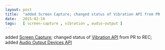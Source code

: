 ```yaml
---
layout: post
title:  "added Screen Capture; changed status of Vibration API from PR to REC; added Audio Output Devices API"
date:   2015-02-10
tags:   [ screen-capture , vibration , audio-output ]
---
```


added [Screen Capture](/spec/screen-capture); changed status of [Vibration API](/spec/vibration) from PR to REC; added [Audio Output Devices API](/spec/audio-output)


